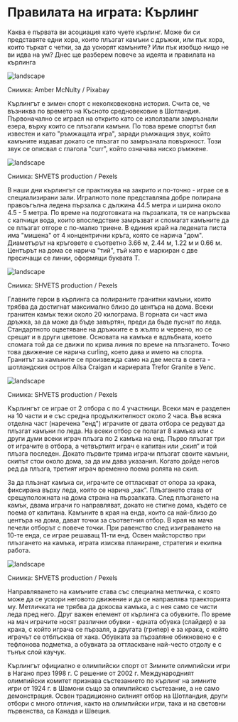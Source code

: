 # Правилата на играта: Кърлинг

Каква е първата ви асоциация като чуете кърлинг. Може би си представяте едни хора, които плъзгат камъни с дръжки, или пък хора, които търкат с четки, за да ускорят камъните? Или пък изобщо нищо не ви идва на ум? Днес ще разберем повече за идеята и правилата на кърлинга

![landscape](https://cdn.pixabay.com/photo/2015/08/10/12/31/curling-882649_1280.jpg)

Снимка: Amber McNulty / Pixabay

Кърлингът е зимен спорт с неколковековна история. Счита се, че възниква по времето на Късното средновековие в Шотландия. Първоначално се играел на открито като се използвали замръзнали езера, върху които се плъзгали камъни. По това време спортът бил известен и като "ръмжащата игра", заради ръмжащия звук, който камъните издават докато се плъзгат по замръзнала повърхност. Този звук се описвал с глагола "curr", който означава ниско ръмжене.

![landscape](https://images.pexels.com/photos/7544437/pexels-photo-7544437.jpeg?auto=compress&cs=tinysrgb&w=1260&h=750&dpr=1)

Снимка: SHVETS production / Pexels

В наши дни кърлингът се практикува на закрито и по-точно - играе се в специализирани зали. Игралното поле представлява добре полирана правоъгълна ледена пързалка с дължина 44.5 метра и ширина около 4.5 - 5 метра. По време на подготовката на пързалката, тя се напръсква с капчици вода, които впоследствие замръзват и спомагат камъните да се плъзгат отгоре с по-малко триене. В единия край на ледената писта има "мишена" от 4 концентрични кръга, която се нарича "дом". Диаметърът на кръговете е съответно 3.66 м, 2.44 м, 1.22 м и 0.66 м. Центърът на дома се нарича "тий", тъй като е маркиран с две пресичащи се линии, оформящи буквата Т.

![landscape](https://images.pexels.com/photos/7544288/pexels-photo-7544288.jpeg?auto=compress&cs=tinysrgb&w=1260&h=750&dpr=1)

Снимка: SHVETS production / Pexels

Главните герои в кърлинга са полираните гранитни камъни, които трябва да достигнат максимално близо до центъра на дома. Всеки гранитен камък тежи около 20 килограма. В горната си част има дръжка, за да може да бъде завъртян, преди да бъде пуснат по леда. Стандартното оцветяване на дръжките е в жълто и червено, но се срещат и в други цветове. Основата на камъка е вдлъбната, което спомага той да се движи по крива линия по време на плъзгането. Точно това движение се нарича curling, което дава и името на спорта. Гранитът за камъните се произвежда само на две места в света - шотландския остров Ailsa Craigan и кариерата Trefor Granite в Уелс.

![landscape](https://images.pexels.com/photos/7544300/pexels-photo-7544300.jpeg?auto=compress&cs=tinysrgb&w=1260&h=750&dpr=1)

Снимка: SHVETS production / Pexels

Кърлингът се играе от 2 отбора с по 4 участници. Всеки мач е разделен на 10 части и е със средна продължителност около 2 часа. Във всяка отделна част (наречена "енд") играчите от двата отбора се редуват да плъзгат камъни по леда. На всеки отбор се полагат 8 камъка или с други думи всеки играч плъзга по 2 камъка на енд. Първо плъзгат три от играчите в отбора, а четвъртият играч е капитан или „скип“ и той плъзга последен. Докато първите трима играчи плъзгат своите камъни, скипът стои около дома, за да им дава указания. Когато дойде негов ред да плъзга, третият играч временно поема ролята на скип. 



За да плъзнат камъка си, играчите се оттласкват от опора за крака, фиксирана върху леда, която се нарича „хак“. Плъзгането става от срещуположната на дома страна на пързалката. След плъзгането на камък, двама играчи го направляват, докато не стигне дома, където се поема от капитана. Камъните в края на енда, които са най-близо до центъра на дома, дават точки за съответния отбор. В края на мача печели отборът с повече точки. При равенство след изиграването на 10-те енда, се играе решаващ 11-ти енд. Освен майсторство при плъзгането на камъка, играта изисква планиране, стратегия и екипна работа.

![landscape](https://images.pexels.com/photos/7544384/pexels-photo-7544384.jpeg?auto=compress&cs=tinysrgb&w=1260&h=750&dpr=1)

Снимка: SHVETS production / Pexels

Направляването на камъните става със специална метличка, с която може да се ускори неговото движение и да се направлява траекторията му. Метличката не трябва да докосва камъка, а с нея само се чисти леда пред него. Друг важен елемент от кърлинга са обувките. По време на мач играчите носят различни обувки - едната обувка (слайдер) е за крака, с който играча се пързаля, а другата (грипер) е за крака, с който играчът се отблъсква от хака. Обувката за пързаляне обикновено е с тефлонова подметка, а обувката за оттласкване най-често отдолу е с тънък слой каучук.

Кърлингът официално е олимпийски спорт от Зимните олимпийски игри в Нагано през 1998 г. С решение от 2002 г. Международният олимпийски комитет признава състезанието по кърлинг на зимните игри от 1924 г. в Шамони също за олимпийско състезание, а не само демонстрация. Освен традиционно силният отбор на Шотландия, други отбори с много отличия, както на олимпийски игри, така и на световни първенства, са Канада и Швеция.